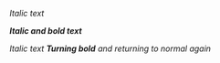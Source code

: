 *Italic text*

***Italic and bold text***

*Italic text **Turning bold** and returning to normal again*

